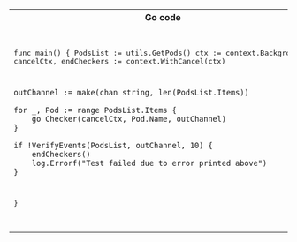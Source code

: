 
<table>
<tr>
<th>Go code</th>
<th>Comments</th>
</tr>
<tr>
<td>
<pre>

  func main() {
	PodsList := utils.GetPods()
	ctx := context.Background()
	cancelCtx, endCheckers := context.WithCancel(ctx)

	outChannel := make(chan string, len(PodsList.Items))

	for _, Pod := range PodsList.Items {
		go Checker(cancelCtx, Pod.Name, outChannel)
	}

	if !VerifyEvents(PodsList, outChannel, 10) {
		endCheckers()
		log.Errorf("Test failed due to error printed above")
	}
}


</pre>
</td>
<td>
<pre>
Here we first get a list of pods. each pod runs a single container, generating the log line
.
Now we will use a context to allow use to stop the go routines that run in the background
.
.
Each go routine will check the log line and send the result to this channel
.
.
.
Spin-up a go routine for each pod.
.
.
.
Now run this collector function that will ignite in case a single of the go routines fail a verify. 
.
.
.
.
</pre>
</td>
</tr>
</table>